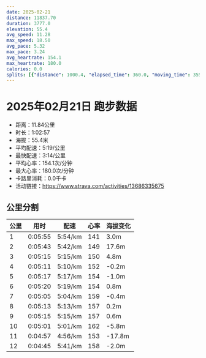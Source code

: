 ```yaml
---
date: 2025-02-21
distance: 11837.70
duration: 3777.0
elevation: 55.4
avg_speed: 11.28
max_speed: 18.50
avg_pace: 5.32
max_pace: 3.24
avg_heartrate: 154.1
max_heartrate: 180.0
calories: 0.0
splits: [{"distance": 1000.4, "elapsed_time": 360.0, "moving_time": 355.0, "average_speed": 2.82, "pace": 5.910177304964539, "average_heartrate": 141.59826589595374, "elevation_difference": 3.0, "split_number": 1}, {"distance": 1001.5, "elapsed_time": 343.0, "moving_time": 343.0, "average_speed": 2.92, "pace": 5.707773972602739, "average_heartrate": 149.20821114369502, "elevation_difference": 17.6, "split_number": 2}, {"distance": 998.4, "elapsed_time": 315.0, "moving_time": 315.0, "average_speed": 3.17, "pace": 5.2576340694006305, "average_heartrate": 150.56507936507936, "elevation_difference": 4.8, "split_number": 3}, {"distance": 1001.9, "elapsed_time": 311.0, "moving_time": 311.0, "average_speed": 3.22, "pace": 5.175993788819875, "average_heartrate": 152.14469453376205, "elevation_difference": -0.2, "split_number": 4}, {"distance": 998.1, "elapsed_time": 317.0, "moving_time": 317.0, "average_speed": 3.15, "pace": 5.291015873015873, "average_heartrate": 154.59305993690853, "elevation_difference": -1.0, "split_number": 5}, {"distance": 1001.6, "elapsed_time": 320.0, "moving_time": 320.0, "average_speed": 3.13, "pace": 5.32482428115016, "average_heartrate": 154.628125, "elevation_difference": 0.8, "split_number": 6}, {"distance": 1001.2, "elapsed_time": 305.0, "moving_time": 305.0, "average_speed": 3.28, "pace": 5.081310975609756, "average_heartrate": 159.68196721311475, "elevation_difference": -0.4, "split_number": 7}, {"distance": 997.3, "elapsed_time": 313.0, "moving_time": 313.0, "average_speed": 3.19, "pace": 5.224670846394984, "average_heartrate": 157.81150159744408, "elevation_difference": 0.2, "split_number": 8}, {"distance": 999.8, "elapsed_time": 315.0, "moving_time": 315.0, "average_speed": 3.17, "pace": 5.2576340694006305, "average_heartrate": 157.71019108280254, "elevation_difference": 0.6, "split_number": 9}, {"distance": 1000.6, "elapsed_time": 301.0, "moving_time": 301.0, "average_speed": 3.32, "pace": 5.020090361445783, "average_heartrate": 162.09966777408638, "elevation_difference": -5.8, "split_number": 10}, {"distance": 1002.1, "elapsed_time": 297.0, "moving_time": 297.0, "average_speed": 3.37, "pace": 4.94560830860534, "average_heartrate": 153.7070707070707, "elevation_difference": -17.8, "split_number": 11}, {"distance": 834.8, "elapsed_time": 290.0, "moving_time": 285.0, "average_speed": 2.93, "pace": 5.688293515358361, "average_heartrate": 158.07142857142858, "elevation_difference": -2.0, "split_number": 12}]
---
```


# 2025年02月21日 跑步数据

- 距离：11.84公里
- 时长：1:02:57
- 海拔：55.4米
- 平均配速：5:19/公里
- 最快配速：3:14/公里
- 平均心率：154.1次/分钟
- 最大心率：180.0次/分钟
- 卡路里消耗：0.0千卡
- 活动链接：https://www.strava.com/activities/13686335675

## 公里分割

| 公里 | 用时 | 配速 | 心率 | 海拔变化 |
|------|------|------|------|------|
| 1 | 0:05:55 | 5:54/km | 141 | 3.0m |
| 2 | 0:05:43 | 5:42/km | 149 | 17.6m |
| 3 | 0:05:15 | 5:15/km | 150 | 4.8m |
| 4 | 0:05:11 | 5:10/km | 152 | -0.2m |
| 5 | 0:05:17 | 5:17/km | 154 | -1.0m |
| 6 | 0:05:20 | 5:19/km | 154 | 0.8m |
| 7 | 0:05:05 | 5:04/km | 159 | -0.4m |
| 8 | 0:05:13 | 5:13/km | 157 | 0.2m |
| 9 | 0:05:15 | 5:15/km | 157 | 0.6m |
| 10 | 0:05:01 | 5:01/km | 162 | -5.8m |
| 11 | 0:04:57 | 4:56/km | 153 | -17.8m |
| 12 | 0:04:45 | 5:41/km | 158 | -2.0m |

